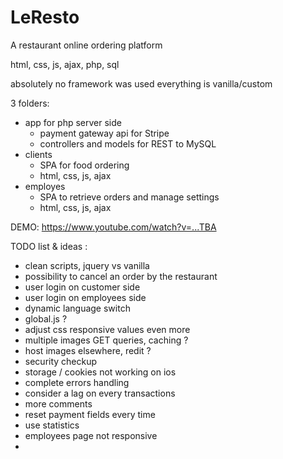 # LeResto

A restaurant online ordering platform

html, css, js, ajax, php, sql

absolutely no framework was used
everything is vanilla/custom

3 folders:

- app for php server side
    - payment gateway api for Stripe
    - controllers and models for REST to MySQL
- clients
    - SPA for food ordering
    - html, css, js, ajax
- employes
    - SPA to retrieve orders and manage settings
    - html, css, js, ajax


DEMO: https://www.youtube.com/watch?v=...TBA





TODO list & ideas :

- clean scripts, jquery vs vanilla
- possibility to cancel an order by the restaurant
- user login on customer side
- user login on employees side
- dynamic language switch
- global.js ?
- adjust css responsive values even more
- multiple images GET queries, caching ?
- host images elsewhere, redit ?
- security checkup
- storage / cookies not working on ios
- complete errors handling
- consider a lag on every transactions
- more comments
- reset payment fields every time
- use statistics
- employees page not responsive
- 
